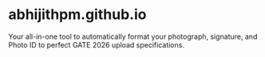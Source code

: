 # abhijithpm.github.io
Your all-in-one tool to automatically format your photograph, signature, and Photo ID to perfect GATE 2026 upload specifications.

